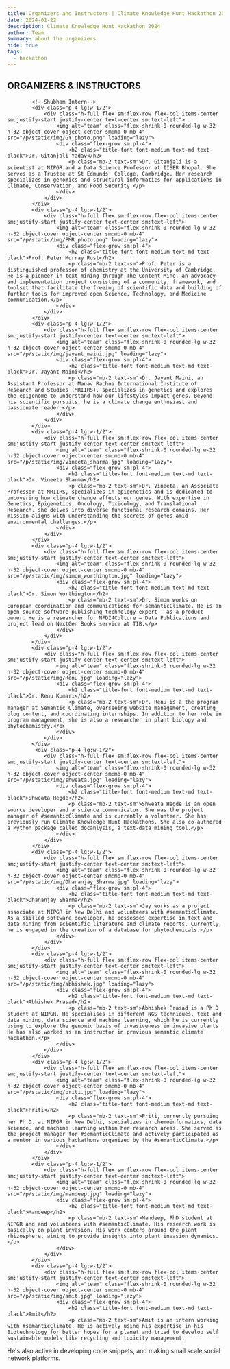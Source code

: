 ```yaml
---
title: Organizers and Instructors | Climate Knowledge Hunt Hackathon 2024
date: 2024-01-22
description: Climate Knowledge Hunt Hackathon 2024
author: Team
summary: about the organizers
hide: true
tags:
  - hackathon
---
```


<head>
    <script src="https://cdn.tailwindcss.com"></script>
</head>

<section class="text-black bg-white body-font">
    <div class="container px-5 py-12 mx-auto"> <!-- Reduced py-24 to py-12 for less space above -->
        <div class="flex flex-col text-center w-full mb-10"> <!-- Reduced mb-20 to mb-10 for less space below -->
            <h1 class="text-2xl font-medium title-font mb-2 text-black tracking-widest">ORGANIZERS & INSTRUCTORS</h1> <!-- Reduced mb-4 to mb-2 for less space below -->
        </div>
        <!-- Intern Info begins from here-->
        <div class="flex flex-wrap -m-4">

            <!--Shubham Intern-->
            <div class="p-4 lg:w-1/2">
                <div class="h-full flex sm:flex-row flex-col items-center sm:justify-start justify-center text-center sm:text-left">
                    <img alt="team" class="flex-shrink-0 rounded-lg w-32 h-32 object-cover object-center sm:mb-0 mb-4" src="/p/static/img/GY_photo.png" loading="lazy">
                    <div class="flex-grow sm:pl-4">
                        <h2 class="title-font font-medium text-md text-black">Dr. Gitanjali Yadav</h2>
                        <p class="mb-2 text-sm">Dr. Gitanjali is a scientist at NIPGR and a Data Science Professor at IISER Bhopal. She serves as a Trustee at St Edmunds' College, Cambridge. Her research specializes in genomics and structural informatics for applications in Climate, Conservation, and Food Security.</p>
                    </div>
                </div>
            </div>
            <div class="p-4 lg:w-1/2">
                <div class="h-full flex sm:flex-row flex-col items-center sm:justify-start justify-center text-center sm:text-left">
                    <img alt="team" class="flex-shrink-0 rounded-lg w-32 h-32 object-cover object-center sm:mb-0 mb-4" src="/p/static/img/PMR_photo.png" loading="lazy">
                    <div class="flex-grow sm:pl-4">
                        <h2 class="title-font font-medium text-md text-black">Prof. Peter Murray Rust</h2>
                        <p class="mb-2 text-sm">Prof. Peter is a distinguished professor of chemistry at the University of Cambridge. He is a pioneer in text mining through The Content Mine, an advocacy and implementation project consisting of a community, framework, and toolset that facilitate the freeing of scientific data and building of further tools for improved open Science, Technology, and Medicine communication.</p>
                    </div>
                </div>
            </div>
            <div class="p-4 lg:w-1/2">
                <div class="h-full flex sm:flex-row flex-col items-center sm:justify-start justify-center text-center sm:text-left">
                    <img alt="team" class="flex-shrink-0 rounded-lg w-32 h-32 object-cover object-center sm:mb-0 mb-4" src="/p/static/img/jayant_maini.jpg" loading="lazy">
                    <div class="flex-grow sm:pl-4">
                        <h2 class="title-font font-medium text-md text-black">Dr. Jayant Maini</h2>
                        <p class="mb-2 text-sm">Dr. Jayant Maini, an Assistant Professor at Manav Rachna International Institute of Research and Studies (MRIIRS), specializes in genetics and explores the epigenome to understand how our lifestyles impact genes. Beyond his scientific pursuits, he is a climate change enthusiast and passionate reader.</p>
                    </div>
                </div>
            </div>
            <div class="p-4 lg:w-1/2">
                <div class="h-full flex sm:flex-row flex-col items-center sm:justify-start justify-center text-center sm:text-left">
                    <img alt="team" class="flex-shrink-0 rounded-lg w-32 h-32 object-cover object-center sm:mb-0 mb-4" src="/p/static/img/vineeta_sharma.jpg" loading="lazy">
                    <div class="flex-grow sm:pl-4">
                        <h2 class="title-font font-medium text-md text-black">Dr. Vineeta Sharma</h2>
                        <p class="mb-2 text-sm">Dr. Vineeta, an Associate Professor at MRIIRS, specializes in epigenetics and is dedicated to uncovering how climate change affects our genes. With expertise in Genetics, Epigenetics, Oncology, Toxicology, and Translational Research, she delves into diverse functional research domains. Her mission aligns with understanding the secrets of genes amid environmental challenges.</p>
                    </div>
                </div>
            </div>
            <div class="p-4 lg:w-1/2">
                <div class="h-full flex sm:flex-row flex-col items-center sm:justify-start justify-center text-center sm:text-left">
                    <img alt="team" class="flex-shrink-0 rounded-lg w-32 h-32 object-cover object-center sm:mb-0 mb-4" src="/p/static/img/simon_worthington.jpg" loading="lazy">
                    <div class="flex-grow sm:pl-4">
                        <h2 class="title-font font-medium text-md text-black">Dr. Simon Worthington</h2>
                        <p class="mb-2 text-sm">Dr. Simon works on European coordination and communications for semanticClimate. He is an open-source software publishing technology expert – as a product owner. He is a researcher for NFDI4Culture – Data Publications and project lead on NextGen Books service at TIB.</p>
                    </div>
                </div>
            </div>
            <div class="p-4 lg:w-1/2">
                <div class="h-full flex sm:flex-row flex-col items-center sm:justify-start justify-center text-center sm:text-left">
                    <img alt="team" class="flex-shrink-0 rounded-lg w-32 h-32 object-cover object-center sm:mb-0 mb-4" src="/p/static/img/Renu.jpg" loading="lazy">
                    <div class="flex-grow sm:pl-4">
                        <h2 class="title-font font-medium text-md text-black">Dr. Renu Kumari</h2>
                        <p class="mb-2 text-sm">Dr. Renu is a the program manager at Semantic Climate, overseeing website management, creating blog content, and coordinating internships. In addition to her role in program management, she is also a researcher in plant biology and phytochemistry.</p>
                    </div>
                </div>
            </div>
             <div class="p-4 lg:w-1/2">
                <div class="h-full flex sm:flex-row flex-col items-center sm:justify-start justify-center text-center sm:text-left">
                    <img alt="team" class="flex-shrink-0 rounded-lg w-32 h-32 object-cover object-center sm:mb-0 mb-4" src="/p/static/img/shweata.jpg" loading="lazy">
                    <div class="flex-grow sm:pl-4">
                        <h2 class="title-font font-medium text-md text-black">Shweata Hegde</h2>
                        <p class="mb-2 text-sm">Shweata Hegde is an open source developer and a science communicator. She was the project manager of #semanticClimate and is currently a volunteer. She has previously run Climate Knowledge Hunt Hackathons. She also co-authored a Python package called docanlysis, a text-data mining tool.</p>
                    </div>
                </div>
            </div>
            <div class="p-4 lg:w-1/2">
                <div class="h-full flex sm:flex-row flex-col items-center sm:justify-start justify-center text-center sm:text-left">
                    <img alt="team" class="flex-shrink-0 rounded-lg w-32 h-32 object-cover object-center sm:mb-0 mb-4" src="/p/static/img/Dhananjay_Sharma.jpg" loading="lazy">
                    <div class="flex-grow sm:pl-4">
                        <h2 class="title-font font-medium text-md text-black">Dhananjay Sharma</h2>
                        <p class="mb-2 text-sm">Jay works as a project associate at NIPGR in New Delhi and volunteers with #semanticClimate. As a skilled software developer, he possesses expertise in text and data mining from scientific literature and climate reports. Currently, he is engaged in the creation of a database for phytochemicals.</p>
                    </div>
                </div>
            </div>
            <div class="p-4 lg:w-1/2">
                <div class="h-full flex sm:flex-row flex-col items-center sm:justify-start justify-center text-center sm:text-left">
                    <img alt="team" class="flex-shrink-0 rounded-lg w-32 h-32 object-cover object-center sm:mb-0 mb-4" src="/p/static/img/abhishek.jpg" loading="lazy">
                    <div class="flex-grow sm:pl-4">
                        <h2 class="title-font font-medium text-md text-black">Abhishek Prasad</h2>
                        <p class="mb-2 text-sm">Abhishek Prasad is a Ph.D student at NIPGR. He specialises in different NGS techniques, text and data mining, data science and machine learning, which he is currently using to explore the genomic basis of invasiveness in invasive plants. He has also worked as an instructor in previous semantic climate hackathon.</p>
                    </div>
                </div>
            </div>
            <div class="p-4 lg:w-1/2">
                <div class="h-full flex sm:flex-row flex-col items-center sm:justify-start justify-center text-center sm:text-left">
                    <img alt="team" class="flex-shrink-0 rounded-lg w-32 h-32 object-cover object-center sm:mb-0 mb-4" src="/p/static/img/priti.jpg" loading="lazy">
                    <div class="flex-grow sm:pl-4">
                        <h2 class="title-font font-medium text-md text-black">Priti</h2>
                        <p class="mb-2 text-sm">Priti, currently pursuing her Ph.D. at NIPGR in New Delhi, specializes in chemoinformatics, data science, and machine learning within her research areas. She served as the project manager for #semanticClimate and actively participated as a mentor in various hackathons organized by the #semanticClimate.</p>
                    </div>
                </div>
            </div>
            <div class="p-4 lg:w-1/2">
                <div class="h-full flex sm:flex-row flex-col items-center sm:justify-start justify-center text-center sm:text-left">
                    <img alt="team" class="flex-shrink-0 rounded-lg w-32 h-32 object-cover object-center sm:mb-0 mb-4" src="/p/static/img/mandeep.jpg" loading="lazy">
                    <div class="flex-grow sm:pl-4">
                        <h2 class="title-font font-medium text-md text-black">Mandeep</h2>
                        <p class="mb-2 text-sm">Mandeep, PhD student at NIPGR and and volunteers with #semanticClimate. His research work is basically on plant invasion. His work centers around the plant rhizosphere, aiming to provide insights into plant invasion dynamics.</p>
                    </div>
                </div>
            </div>
            <div class="p-4 lg:w-1/2">
                <div class="h-full flex sm:flex-row flex-col items-center sm:justify-start justify-center text-center sm:text-left">
                    <img alt="team" class="flex-shrink-0 rounded-lg w-32 h-32 object-cover object-center sm:mb-0 mb-4" src="/p/static/img/amit.jpg" loading="lazy">
                    <div class="flex-grow sm:pl-4">
                        <h2 class="title-font font-medium text-md text-black">Amit</h2>
                        <p class="mb-2 text-sm">Amit is an intern working with #semanticClimate. He is actively using his expertise in his Biotechnology for better hopes for a planet and tried to develop self sustainable models like recycling and toxicity management.
He's also active in developing code snippets, and making small scale social network platforms.</p>
                    </div>
                </div>
            </div>
        </div>
    </div>
</section>



